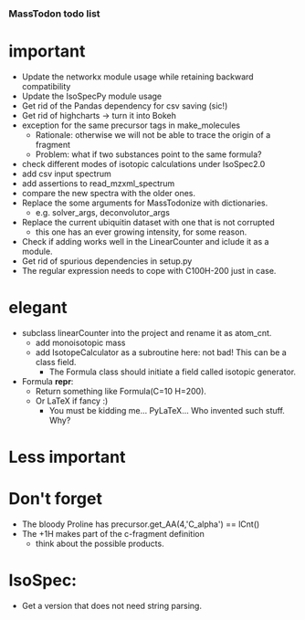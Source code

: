 ### MassTodon todo list

# important
* Update the networkx module usage while retaining backward compatibility
* Update the IsoSpecPy module usage
* Get rid of the Pandas dependency for csv saving (sic!)
* Get rid of highcharts -> turn it into Bokeh
* exception for the same precursor tags in make_molecules
    * Rationale: otherwise we will not be able to trace the origin of a fragment
    * Problem: what if two substances point to the same formula?
* check different modes of isotopic calculations under IsoSpec2.0
* add csv input spectrum
* add assertions to read_mzxml_spectrum
* compare the new spectra with the older ones.
* Replace the some arguments for MassTodonize with dictionaries.
    * e.g. solver_args, deconvolutor_args
* Replace the current ubiquitin dataset with one that is not corrupted
    * this one has an ever growing intensity, for some reason.
* Check if adding works well in the LinearCounter and iclude it as a module.
* Get rid of spurious dependencies in setup.py
* The regular expression needs to cope with C100H-200 just in case.

# elegant
* subclass linearCounter into the project and rename it as atom_cnt.
    * add monoisotopic mass
    * add IsotopeCalculator as a subroutine here: not bad! This can be a class field.
        * The Formula class should initiate a field called isotopic generator.
* Formula __repr__:
    * Return something like Formula(C=10 H=200).
    * Or LaTeX if fancy :)
        * You must be kidding me... PyLaTeX... Who invented such stuff. Why?

# Less important


# Don't forget
* The bloody Proline has precursor.get_AA(4,'C_alpha') == lCnt()
* The +1H makes part of the c-fragment definition
    * think about the possible products.


# IsoSpec:
* Get a version that does not need string parsing.
